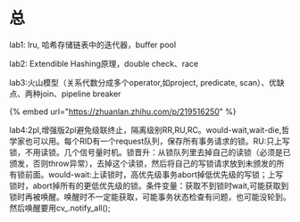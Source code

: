 # 总

lab1: lru, 哈希存储链表中的迭代器，buffer pool

lab2: Extendible Hashing原理，double check、race

lab3:火山模型（关系代数分成多个operator,如project, predicate, scan）、优缺点、两种join、pipeline breaker

{% embed url="https://zhuanlan.zhihu.com/p/219516250" %}

lab4:2pl,增强版2pl避免级联终止，隔离级别RR,RU,RC。would-wait,wait-die,哲学家也可以用。每个RID有一个request队列，保存所有事务请求的锁。RU:只上写锁，不用读锁。几个信号量时机。锁晋升：从锁队列里去掉自己的读锁（必须是已颁发，否则throw异常），去掉这个读锁，然后将自己的写锁请求放到未颁发的所有锁前面。would-wait:上读锁时，高优先级事务abort掉低优先级的写锁；上写锁时，abort掉所有的更低优先级的锁。条件变量：获取不到锁时wait,可能获取到锁时再被唤醒。唤醒时不一定能获取，可能事务状态检查有问题，也可能没轮到。然后唤醒要用cv\_.notify\_all();
